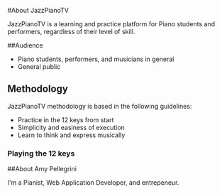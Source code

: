 #About JazzPianoTV

JazzPianoTV is a learning and practice platform for Piano students and performers, regardless of their level of skill.

##Audience

- Piano students, performers, and musicians in general
- General public

## Methodology

JazzPianoTV methodology is based in the following guidelines:

- Practice in the 12 keys from start
- Simplicity and easiness of execution
- Learn to think and express musically

### Playing the 12 keys



##About Amy Pellegrini

I'm a Pianist, Web Application Developer, and entrepeneur.

